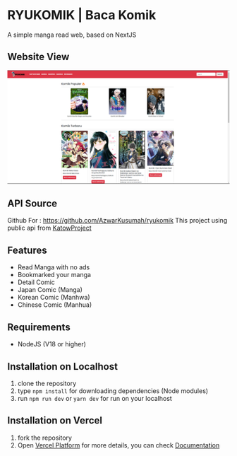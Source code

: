 # RYUKOMIK | Baca Komik

A simple manga read web, based on NextJS

## Website View

![Website View](public/webview.png)

## API Source
Github For : https://github.com/AzwarKusumah/ryukomik
This project using public api from [KatowProject](https://github.com/KatowProject/komikato_py)

## Features

- Read Manga with no ads
- Bookmarked your manga
- Detail Comic
- Japan Comic (Manga)
- Korean Comic (Manhwa)
- Chinese Comic (Manhua)

## Requirements

- NodeJS (V18 or higher)

## Installation on Localhost

1. clone the repository
2. type `npm install` for downloading dependencies (Node modules)
3. run `npm run dev` or `yarn dev` for run on your localhost

## Installation on Vercel

1. fork the repository
2. Open [Vercel Platform](https://vercel.com/) for more details, you can check [Documentation](https://nextjs.org/docs/pages/building-your-application/deploying)
